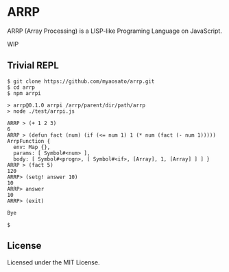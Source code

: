 # ARRP
ARRP (Array Processing) is a LISP-like Programing Language on JavaScript.

WIP

## Trivial REPL

```
$ git clone https://github.com/myaosato/arrp.git
$ cd arrp
$ npm arrpi

> arrp@0.1.0 arrpi /arrp/parent/dir/path/arrp
> node ./test/arrpi.js

ARRP > (+ 1 2 3)
6
ARRP > (defun fact (num) (if (<= num 1) 1 (* num (fact (- num 1)))))
ArrpFunction {
  env: Map {},
  params: [ Symbol#<num> ],
  body: [ Symbol#<progn>, [ Symbol#<if>, [Array], 1, [Array] ] ] }
ARRP > (fact 5)
120
ARRP> (setg! answer 10)
10
ARRP> answer
10
ARRP> (exit)

Bye

$ 
```

## License

Licensed under the MIT License.
